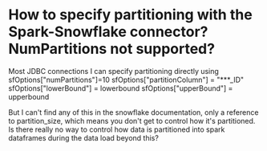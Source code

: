 
# How to specify partitioning with the Spark-Snowflake connector? NumPartitions not supported?

Most JDBC connections I can specify partitioning directly using
sfOptions["numPartitions"]=10
sfOptions["partitionColumn"] = "***_ID"
sfOptions["lowerBound"] = lowerbound
sfOptions["upperBound"] = upperbound

But I can't find any of this in the snowflake documentation, only a reference to partition_size, which means you don't get to control how it's partitioned.
Is there really no way to control how data is partitioned into spark dataframes during the data load beyond this?

        